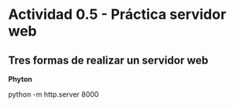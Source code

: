 # Actividad 0.5 - Práctica servidor web




## Tres formas de realizar un servidor web
**Phyton**

python -m http.server 8000

